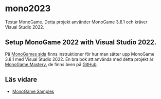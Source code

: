 # mono2023
Testar MonoGame. Detta projekt använder MonoGame 3.8.1 och kräver Visual Studio 2022.

## Setup MonoGame 2022 with Visual Studio 2022. 
På [MonoGames sida](https://docs.monogame.net/articles/getting_started/1_setting_up_your_development_environment_windows.html) finns instruktioner för hur man sätter upp MonoGame 3.8.1 med Visual Studio 2022. En bra bok att använda med detta projekt är [MonoGame Mastery](https://www.apress.com/gp/book/9781484263082), de finns även på [GitHub](https://github.com/Apress/monogame-mastery).

## Läs vidare
- [MonoGame Samples](https://github.com/MonoGame/MonoGame.Samples)
